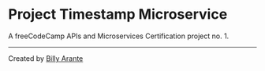 
# Project Timestamp Microservice

A freeCodeCamp APIs and Microservices Certification project no. 1.

---
Created by [Billy Arante](http://billyarante.tk)
